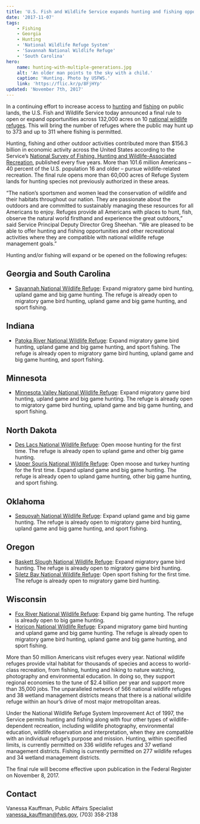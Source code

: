```yaml
---
title: 'U.S. Fish and Wildlife Service expands hunting and fishing opportunities at 10 national wildlife refuges'
date: '2017-11-07'
tags:
    - Fishing
    - Georgia
    - Hunting
    - 'National Wildlife Refuge System'
    - 'Savannah National Wildlife Refuge'
    - 'South Carolina'
hero:
    name: hunting-with-multiple-generations.jpg
    alt: 'An older man points to the sky with a child.'
    caption: 'Hunting. Photo by USFWS.'
    link: 'https://flic.kr/p/8FjHYp'
updated: 'November 7th, 2017'
---
```


In a continuing effort to increase access to [hunting](https://www.fws.gov/refuges/hunting/) and [fishing](https://www.fws.gov/refuges/fishingguide/) on public lands, the U.S. Fish and Wildlife Service today announced a final rule to open or expand opportunities across 132,000 acres on 10 [national wildlife refuges](https://www.fws.gov/refuges/). This will bring the number of refuges where the public may hunt up to 373 and up to 311 where fishing is permitted.

Hunting, fishing and other outdoor activities contributed more than $156.3 billion in economic activity across the United States according to the Service’s [National Survey of Fishing, Hunting and Wildlife-Associated Recreation](https://wsfrprograms.fws.gov/Subpages/NationalSurvey/2011_Survey.htm), published every five years. More than 101.6 million Americans – 40 percent of the U.S. population 16 and older – pursue wildlife-related recreation. The final rule opens more than 60,000 acres of Refuge System lands for hunting species not previously authorized in these areas.

“The nation’s sportsmen and women lead the conservation of wildlife and their habitats throughout our nation. They are passionate about the outdoors and are committed to sustainably managing these resources for all Americans to enjoy. Refuges provide all Americans with places to hunt, fish, observe the natural world firsthand and experience the great outdoors,” said Service Principal Deputy Director Greg Sheehan. “We are pleased to be able to offer hunting and fishing opportunities and other recreational activities where they are compatible with national wildlife refuge management goals.”

Hunting and/or fishing will expand or be opened on the following refuges:

## Georgia and South Carolina

  - [Savannah National Wildlife Refuge](https://www.fws.gov/refuge/savannah/): Expand migratory game bird hunting, upland game and big game hunting. The refuge is already open to migratory game bird hunting, upland game and big game hunting, and sport fishing.

## Indiana

  - [Patoka River National Wildlife Refuge](https://www.fws.gov/refuge/patoka_river/): Expand migratory game bird hunting, upland game and big game hunting, and sport fishing. The refuge is already open to migratory game bird hunting, upland game and big game hunting, and sport fishing.

## Minnesota

  - [Minnesota Valley National Wildlife Refuge](https://www.fws.gov/refuge/minnesota_valley/): Expand migratory game bird hunting, upland game and big game hunting. The refuge is already open to migratory game bird hunting, upland game and big game hunting, and sport fishing.

## North Dakota

  - [Des Lacs National Wildlife Refuge](https://www.fws.gov/refuge/des_lacs/): Open moose hunting for the first time. The refuge is already open to upland game and other big game hunting.
  - [Upper Souris National Wildlife Refuge](https://www.fws.gov/refuge/upper_souris/): Open moose and turkey hunting for the first time. Expand upland game and big game hunting. The refuge is already open to upland game hunting, other big game hunting, and sport fishing.

## Oklahoma

  - [Sequoyah National Wildlife Refuge](https://www.fws.gov/refuge/sequoyah/): Expand upland game and big game hunting. The refuge is already open to migratory game bird hunting, upland game and big game hunting, and sport fishing.

## Oregon

  - [Baskett Slough National Wildlife Refuge](https://www.fws.gov/refuge/baskett_slough/): Expand migratory game bird hunting. The refuge is already open to migratory game bird hunting.
  - [Siletz Bay National Wildlife Refuge](https://www.fws.gov/refuge/siletz_bay/): Open sport fishing for the first time. The refuge is already open to migratory game bird hunting. 

## Wisconsin

  - [Fox River National Wildlife Refuge](https://www.fws.gov/refuge/fox_river/): Expand big game hunting. The refuge is already open to big game hunting.
  - [Horicon National Wildlife Refuge](https://www.fws.gov/refuge/horicon/): Expand migratory game bird hunting and upland game and big game hunting. The refuge is already open to migratory game bird hunting, upland game and big game hunting, and sport fishing.

More than 50 million Americans visit refuges every year. National wildlife refuges provide vital habitat for thousands of species and access to world-class recreation, from fishing, hunting and hiking to nature watching, photography and environmental education. In doing so, they support regional economies to the tune of $2.4 billion per year and support more than 35,000 jobs. The unparalleled network of 566 national wildlife refuges and 38 wetland management districts means that there is a national wildlife refuge within an hour’s drive of most major metropolitan areas.

Under the National Wildlife Refuge System Improvement Act of 1997, the Service permits hunting and fishing along with four other types of wildlife-dependent recreation, including wildlife photography, environmental education, wildlife observation and interpretation, when they are compatible with an individual refuge’s purpose and mission. Hunting, within specified limits, is currently permitted on 336 wildlife refuges and 37 wetland management districts. Fishing is currently permitted on 277 wildlife refuges and 34 wetland management districts.

The final rule will become effective upon publication in the Federal Register on November 8, 2017.

## Contact

Vanessa Kauffman, Public Affairs Specialist  
[vanessa_kauffman@fws.gov](mailto:vanessa_kauffman@fws.gov), (703) 358-2138
